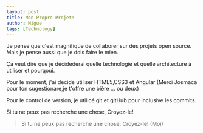 ```yaml
---
layout: post
title: Mon Propre Projet!
author: Migue
tags: [Technology]
---
```

Je pense que c'est magnifique de collaborer sur des projets open source. Mais je pense aussi que je dois faire le mien. 

Ça veut dire que je décidederai quelle technologie et quelle architecture à utiliser et pourqoui.

Pour le moment, j'ai decide utiliser HTML5,CSS3 et Angular (Merci Josmaca pour ton sugestionare,je t'offre une bière ... ou deux)

Pour le control de version, je utilicé git et gitHub pour inclusive les commits.

Si tu ne peux pas recherche une chose, Croyez-le!

> Si tu ne peux pas recherche une chose, Croyez-le! (Moi)
